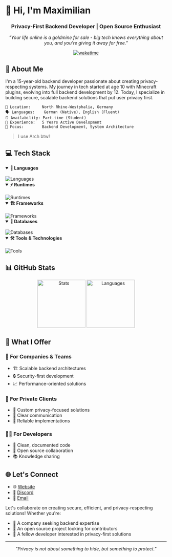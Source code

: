 # 👋 Hi, I'm Maximilian

<div align="center">

### Privacy-First Backend Developer | Open Source Enthusiast
*"Your life online is a goldmine for sale - big tech knows everything about you, and you're giving it away for free."*

[![wakatime](https://wakatime.com/badge/user/0ad8b047-7281-4bfc-9153-e679a73273f3/project/66e3e74d-0baf-4313-b02a-e37be2c693a8.svg)](https://wakatime.com/badge/user/0ad8b047-7281-4bfc-9153-e679a73273f3/project/66e3e74d-0baf-4313-b02a-e37be2c693a8)

</div>

## 🚀 About Me
I'm a 15-year-old backend developer passionate about creating privacy-respecting systems. My journey in tech started at age 10 with Minecraft plugins, evolving into full backend development by 12. Today, I specialize in building secure, scalable backend solutions that put user privacy first.

```plaintext
📍 Location:     North Rhine-Westphalia, Germany
🗣️ Languages:    German (Native), English (Fluent)
⏰ Availability: Part-time (Student)
💼 Experience:   5 Years Active Development
🎯 Focus:        Backend Development, System Architecture
```
> I use Arch btw!

## 💻 Tech Stack
<div align="left">
  <details open>
    <summary><b>🔧 Languages</b></summary>
    <br>
    <img src="https://skillicons.dev/icons?i=ts,js,kotlin,java&theme=dark" alt="Languages"/>
  </details>

  <details open>
    <summary><b>⚡ Runtimes</b></summary>
    <br>
    <img src="https://skillicons.dev/icons?i=nodejs,bun&theme=dark" alt="Runtimes"/>
  </details>

  <details open>
    <summary><b>🏗️ Frameworks</b></summary>
    <br>
    <img src="https://skillicons.dev/icons?i=solidjs,nextjs,nuxtjs&theme=dark" alt="Frameworks"/>
  </details>

  <details open>
    <summary><b>💾 Databases</b></summary>
    <br>
    <img src="https://skillicons.dev/icons?i=supabase,postgres,mysql&theme=dark" alt="Databases"/>
  </details>

  <details open>
    <summary><b>🛠️ Tools & Technologies</b></summary>
    <br>
    <img src="https://skillicons.dev/icons?i=git,linux,docker&theme=dark" alt="Tools"/>
  </details>
</div>

## 📊 GitHub Stats
<div align="center">
  <img height="150em" src="https://github-readme-stats.vercel.app/api?username=GuthmannDev&show_icons=true&theme=dark&include_all_commits=true&count_private=true" alt="Stats"/>
  <img height="150em" src="https://github-readme-stats.vercel.app/api/top-langs/?username=GuthmannDev&layout=compact&theme=dark" alt="Languages"/>
</div>

## 🌟 What I Offer

### 🏢 For Companies & Teams
- 🏗️ Scalable backend architectures
- 🔒 Security-first development
- 📈 Performance-oriented solutions

### 👥 For Private Clients
- 🎯 Custom privacy-focused solutions
- 🤝 Clear communication
- 🔧 Reliable implementations

### 👨‍💻 For Developers
- 🌟 Clean, documented code
- 🤝 Open source collaboration
- 📚 Knowledge sharing

## 🌐 Let's Connect

- 🌐 [Website](https://guthmann.dev/)
- 💬 [Discord](https://discord.com/users/504014438383222804)
- 📧 [Email](mailto:maximilian@guthmann.dev)

Let's collaborate on creating secure, efficient, and privacy-respecting solutions! Whether you're:
- 🏢 A company seeking backend expertise
- 🌟 An open source project looking for contributors
- 👥 A fellow developer interested in privacy-first solutions

---

<div align="center">

*"Privacy is not about something to hide, but something to protect."*

</div>
